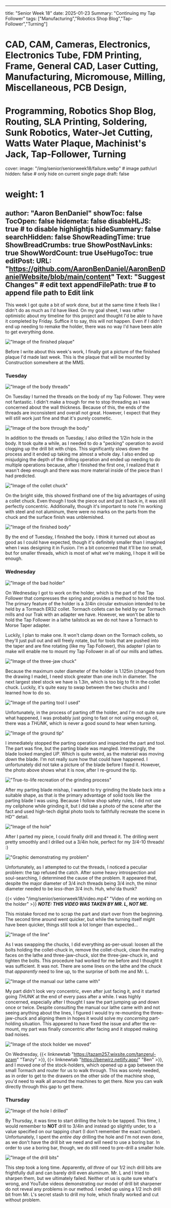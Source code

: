 
---
title: "Senior Week 18"
date: 2025-01-23
Summary: "Continuing my Tap Follower"
tags: ["Manufacturing","Robotics Shop Blog","Tap-Follower","Turning"]
# CAD, CAM, Cameras, Electronics, Electronics Tube, FDM Printing, Frame, General CAD, Laser Cutting, Manufacturing, Micromouse, Milling, Miscellaneous, PCB Design,
# Programming, Robotics Shop Blog, Routing, SLA Printing, Soldering, Sunk Robotics, Water-Jet Cutting, Watts Water Plaque, Machinist's Jack, Tap-Follower, Turning
cover:
    image: "/img/senior/seniorweek18/failure.webp" # image path/url
    hidden: false # only hide on current single page
draft: false

# weight: 1
author: "Aaron BenDaniel"
showToc: false
TocOpen: false
hidemeta: false
disableHLJS: true # to disable highlightjs
hideSummary: false
searchHidden: false
ShowReadingTime: true
ShowBreadCrumbs: true
ShowPostNavLinks: true
ShowWordCount: true
UseHugoToc: true
editPost:
    URL: "https://github.com/AaronBenDaniel/AaronBenDanielWebsite/blob/main/content"
    Text: "Suggest Changes" # edit text
    appendFilePath: true # to append file path to Edit link
---

This week I got quite a bit of work done, but at the same time it feels like I didn't do as much as I'd have liked. On my goal sheet, I was rather optimistic about my timeline for this project and thought I'd be able to have it completed by Friday. Suffice it to say, this will not happen. Even if I didn't end up needing to remake the holder, there was no way I'd have been able to get everything done.

!["Image of the finished plaque"](/img/senior/seniorweek18/plaque.webp)

Before I write about this week's work, I finally got a picture of the finished plaque I'd made last week. This is the plaque that will be mounted by Construction somewhere at the MMS.

### Tuesday

!["Image of the body threads"](/img/senior/seniorweek18/threads.webp)

On Tuesday I turned the threads on the body of my Tap Follower. They were not fantastic. I didn't make a trough for me to stop threading as I was concerned about the wall thickness. Because of this, the ends of the threads are inconsistent and overall not great. However, I expect that they will still work just fine and that it's purely cosmetic.

!["Image of the bore through the body"](/img/senior/seniorweek18/bore.webp)

In addition to the threads on Tuesday, I also drilled the 1/2in hole in the body. It took quite a while, as I needed to do a "pecking" operation to avoid clogging up the drill bit with chips. This significantly slows down the process and it ended up taking me almost a whole day. I also ended up misjudging the depth of the drilling operation and ended up needing to do multiple operations because, after I finished the first one, I realized that it wasn't deep enough and there was more material inside of the piece than I had predicted.

!["Image of the collet chuck"](/img/senior/seniorweek18/collet.webp)

On the bright side, this showed firsthand one of the big advantages of using a collet chuck. Even though I took the piece out and put it back in, it was still perfectly concentric. Additionally, though it's important to note I'm working with steel and not aluminum, there were no marks on the parts from the chuck and the surface finish was unblemished.

!["Image of the finished body"](/img/senior/seniorweek18/body.webp)

By the end of Tuesday, I finished the body. I think it turned out about as good as I could have expected, though it's definitely smaller than I imagined when I was designing it in Fusion. I'm a bit concerned that it'll be *too* small, but for smaller threads, which is most of what we're making, I hope it will be enough.

### Wednesday

!["Image of the bad holder"](/img/senior/seniorweek18/failure.webp)

On Wednesday I got to work on the holder, which is the part of the Tap Follower that compresses the spring and provides a method to hold the tool. The primary feature of the holder is a 3/4in circular extrusion intended to be held by a Tormach ER32 collet. Tormach collets can be held by our Tormach mills and our Trak with an adapter we have. However, we won't be able to hold the Tap Follower in a lathe tailstock as we do not have a Tormach to Morse Taper adapter.

Luckily, I plan to make one. It won't clamp down on the Tormach collets, so they'll just pull out and will freely rotate, but for tools that are pushed into the taper and are fine rotating (like my Tap Follower), this adapter I plan to make will enable me to mount my Tap Follower in all of our mills and lathes.

!["Image of the three-jaw chuck"](/img/senior/seniorweek18/jaws.webp)

Because the maximum outer diameter of the holder is 1.125in (changed from the drawing I made), I need stock greater than one inch in diameter. The next largest steel stock we have is 1.3in, which is too big to fit in the collet chuck. Luckily, it's quite easy to swap between the two chucks and I learned how to do so.

!["Image of the parting tool I used"](/img/senior/seniorweek18/blade.webp)

Unfortunately, in the process of parting off the holder, and I'm not quite sure what happened, I was probably just going to fast or not using enough oil, there was a *THUNK*, which is never a good sound to hear when turning.

!["Image of the ground tip"](/img/senior/seniorweek18/tip.webp)

I immediately stopped the parting operation and inspected the part and tool. The part was fine, but the parting blade was mangled. Interestingly, the blade looked mangled *UP*. Which is quite weird, as the material was moving *down* the blade. I'm not really sure how that could have happened. I unfortunately did not take a picture of the blade before I fixed it. However, the photo above shows what it is now, after I re-ground the tip.

!["True-to-life recreation of the grinding process"](/img/senior/seniorweek18/grinder.webp)

After my parting blade mishap, I wanted to try grinding the blade back into a suitable shape, as that *is* the primary advantage of solid tools like the parting blade I was using. Because I follow shop safety rules, I did not use my cellphone while grinding it, but I did take a photo of the scene after the fact and used high-tech digital photo tools to faithfully recreate the scene in HD™ detail.

!["Image of the hole"](/img/senior/seniorweek18/big.webp)

After I parted my piece, I could finally drill and thread it. The drilling went pretty smoothly and I drilled out a 3/4in hole, perfect for my 3/4-10 threads! :)

!["Graphic demonstrating my problem"](/img/senior/seniorweek18/drawing.webp)

Unfortunately, as I attempted to cut the threads, I noticed a peculiar problem: the tap refused the catch. After some heavy introspection and soul-searching, I determined the cause of the problem. It appeared that, despite the major diameter of 3/4 inch threads being 3/4 inch, the minor diameter needed to be  *less-than* 3/4 inch. Huh, who'da thunk?

{{< video "/img/senior/seniorweek18/video.mp4" "Video of me working on the holder" >}}
***NOTE: THIS VIDEO WAS TAKEN BY MR. L, NOT ME.***

This mistake forced me to scrap the part and start over from the beginning. The second time around went quicker, but while the turning itself might have been quicker, things still took a lot longer than expected...

!["Image of the line"](/img/senior/seniorweek18/line.webp)

As I was swapping the chucks, I did everything as-per-usual: loosen all the bolts holding the collet-chuck in, remove the collet-chuck, clean the mating faces on the lathe and three-jaw-chuck, slot the three-jaw-chuck in, and tighten the bolts. This procedure had worked for me before and I thought it was sufficient. It was not. There are some lines on the lathe and the chuck that *apparently* need to line up, to the surprise of both me and Mr. L.

!["Image of the manual our lathe came with"](/img/senior/seniorweek18/book.webp)

My part didn't look very concentric, even after just facing it, and it started going *THUNK* at the end of every pass after a while. I was highly concerned, especially after I thought I saw the part jumping up and down once or twice. Despite consulting the manual our lathe came with and not seeing anything about the lines, I figured I would try re-mounting the three-jaw-chuck and aligning them in hopes it would solve my *concerning* part-holding situation. This appeared to have fixed the issue and after the re-mount, my part was finally concentric after facing and it stopped making bad noises.

!["Image of the stock holder we moved"](/img/senior/seniorweek18/stock.webp)

On Wednesday, {{< linknewtab "https://tazam257.wixsite.com/tanzerul-azam" "Tanzy" >}}, {{< linknewtab "https://benwirz.netlify.app/" "Ben" >}}, and I moved one of the stock-holders, which opened up a gap between the small Tormach and router for us to walk through. This was sorely needed, as in order to get to the drawers on the other side of the machine shop, you'd need to walk all around the machines to get there. Now you can walk directly through this gap to get there.

### Thursday

!["Image of the hole I drilled"](/img/senior/seniorweek18/hole.webp)

By Thursday, it was time to start drilling the hole to be tapped. This time, I would remember to **NOT** drill to 3/4in and instead go slightly under, to a value specified on our tapping chart (I don't remember the exact number). Unfortunately, I spent the *entire day* drilling the hole and I'm not even done, as we don't have the drill bit we need and will need to use a boring bar. In order to use a boring bar, though, we do still need to pre-drill a smaller hole.

!["Image of the drill bits"](/img/senior/seniorweek18/sharpener.webp)

This step took a long time. Apparently, *all three* of our 1/2 inch drill bits are frightfully dull and can barely drill even aluminum. Mr. L and I tried to sharpen them, but we ultimately failed. Neither of us is quite sure what's wrong, and YouTube videos demonstrating our model of drill bit sharpener do not reveal any problems in our method. I ended up using a 1/2 inch drill bit from Mr. L's secret stash to drill my hole, which finally worked and cut without problem.